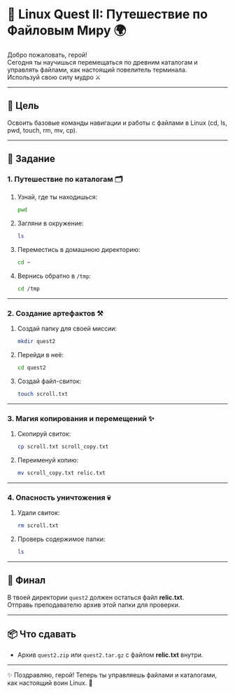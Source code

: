 # 🐧 Linux Quest II: Путешествие по Файловым Миру 🌍

Добро пожаловать, герой!  
Сегодня ты научишься перемещаться по древним каталогам и управлять файлами, как настоящий повелитель терминала.  
Используй свою силу мудро ⚔️

---

## 🎯 Цель
Освоить базовые команды навигации и работы с файлами в Linux (cd, ls, pwd, touch, rm, mv, cp).

---

## 📜 Задание

### 1. Путешествие по каталогам 🗂️
1. Узнай, где ты находишься:
   ```bash
   pwd
   ```
2. Загляни в окружение:
   ```bash
   ls
   ```
3. Переместись в домашнюю директорию:
   ```bash
   cd ~
   ```
4. Вернись обратно в `/tmp`:
   ```bash
   cd /tmp
   ```

---

### 2. Создание артефактов ⚒️
1. Создай папку для своей миссии:
   ```bash
   mkdir quest2
   ```
2. Перейди в неё:
   ```bash
   cd quest2
   ```
3. Создай файл-свиток:
   ```bash
   touch scroll.txt
   ```

---

### 3. Магия копирования и перемещений ✨
1. Скопируй свиток:
   ```bash
   cp scroll.txt scroll_copy.txt
   ```
2. Переименуй копию:
   ```bash
   mv scroll_copy.txt relic.txt
   ```

---

### 4. Опасность уничтожения 💀
1. Удали свиток:
   ```bash
   rm scroll.txt
   ```
2. Проверь содержимое папки:
   ```bash
   ls
   ```

---

## 🏁 Финал
В твоей директории `quest2` должен остаться файл **relic.txt**.  
Отправь преподавателю архив этой папки для проверки.

---

## 📦 Что сдавать
- Архив `quest2.zip` или `quest2.tar.gz` с файлом **relic.txt** внутри.

---

✨ Поздравляю, герой! Теперь ты управляешь файлами и каталогами, как настоящий воин Linux. 🐧

